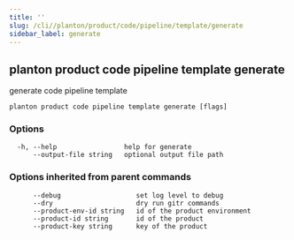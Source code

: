 ```yaml
---
title: ''
slug: /cli//planton/product/code/pipeline/template/generate
sidebar_label: generate
---
```

## planton product code pipeline template generate

generate code pipeline template

```
planton product code pipeline template generate [flags]
```

### Options

```
  -h, --help                 help for generate
      --output-file string   optional output file path
```

### Options inherited from parent commands

```
      --debug                   set log level to debug
      --dry                     dry run gitr commands
      --product-env-id string   id of the product environment
      --product-id string       id of the product
      --product-key string      key of the product
```

